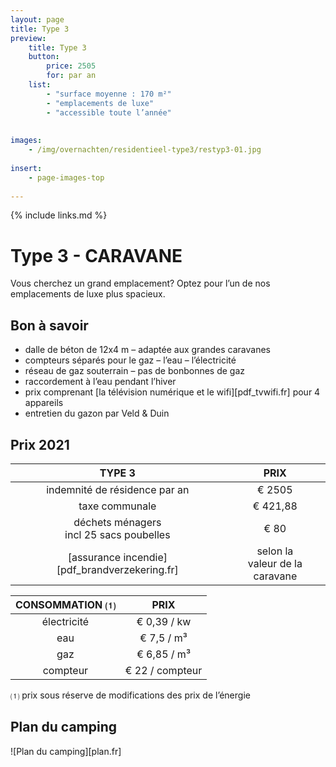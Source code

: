 ```yaml
---
layout: page
title: Type 3
preview: 
    title: Type 3
    button:
        price: 2505
        for: par an
    list:
        - "surface moyenne : 170 m²"
        - "emplacements de luxe"
        - "accessible toute l’année"
        
        
images:
    - /img/overnachten/residentieel-type3/restyp3-01.jpg
    
insert:
    - page-images-top
    
---
```


{% include links.md %}

# Type 3 - CARAVANE

Vous cherchez un grand emplacement? Optez pour l’un de nos emplacements de luxe plus spacieux.

## Bon à savoir

- dalle de béton de 12x4 m – adaptée aux grandes caravanes
- compteurs séparés pour le gaz – l’eau – l’électricité
- réseau de gaz souterrain – pas de bonbonnes de gaz
- raccordement à l’eau pendant l’hiver
- prix comprenant [la télévision numérique et le wifi][pdf_tvwifi.fr] pour 4 appareils
- entretien du gazon par Veld & Duin


## Prix 2021

TYPE 3                |PRIX           |
:--------------------:|:--------------:|
indemnité de résidence par an |€ 2505            
taxe communale                |€ 421,88
déchets ménagers<br>incl 25 sacs poubelles<br> | € 80   
[assurance incendie][pdf_brandverzekering.fr]     |selon la<br>valeur de la caravane

CONSOMMATION ⑴           |PRIX          |
:--------------------:|:-------------:|
électricité           | € 0,39 / kw        
eau                   | € 7,5 / m³
gaz                   | € 6,85 / m³       
compteur              | € 22 / compteur      

⑴ prix sous réserve de modifications des prix de l’énergie

## Plan du camping

![Plan du camping][plan.fr]

